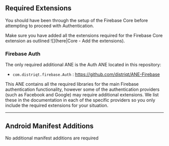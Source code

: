 

## Required Extensions

You should have been through the setup of the Firebase Core before attempting to proceed with Authentication.

Make sure you have added all the extensions required for the Firebase Core extension as outlined ![](here|Core - Add the extensions).


### Firebase Auth

The only required additional ANE is the Auth ANE located in this repository:

- `com.distriqt.firebase.Auth` : https://github.com/distriqt/ANE-Firebase

This ANE contains all the required libraries for the main Firebase authentication functionality,
however some of the authentication providers (such as Facebook and Google) may require additional
extensions. We list these in the documentation in each of the specific providers so you only 
include the required extensions for your situation.


---

## Android Manifest Additions

No additional manifest additions are required



